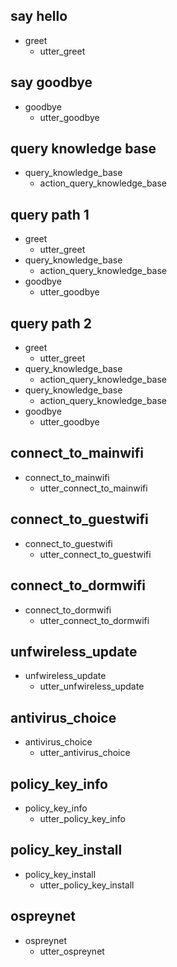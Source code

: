 ## say hello
* greet
  - utter_greet

## say goodbye
* goodbye
  - utter_goodbye

## query knowledge base
* query_knowledge_base
  - action_query_knowledge_base

## query path 1
* greet
  - utter_greet
* query_knowledge_base
  - action_query_knowledge_base
* goodbye
  - utter_goodbye

## query path 2
* greet
  - utter_greet
* query_knowledge_base
  - action_query_knowledge_base
* query_knowledge_base
  - action_query_knowledge_base
* goodbye
  - utter_goodbye

## connect_to_mainwifi
* connect_to_mainwifi
  - utter_connect_to_mainwifi

## connect_to_guestwifi
* connect_to_guestwifi
	- utter_connect_to_guestwifi

## connect_to_dormwifi
* connect_to_dormwifi
	- utter_connect_to_dormwifi

## unfwireless_update
* unfwireless_update
	- utter_unfwireless_update

## antivirus_choice
* antivirus_choice
	- utter_antivirus_choice

## policy_key_info
* policy_key_info
	- utter_policy_key_info

## policy_key_install
* policy_key_install
	- utter_policy_key_install

## ospreynet
* ospreynet
	- utter_ospreynet
